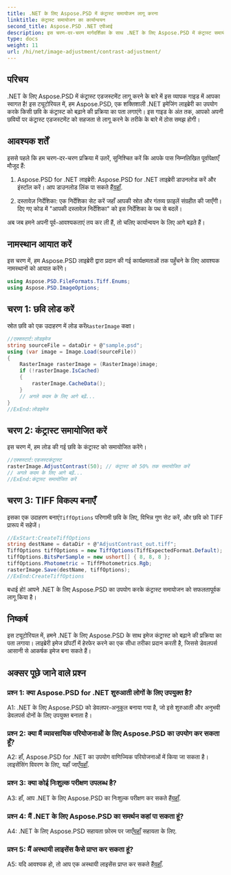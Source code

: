 ```yaml
---
title: .NET के लिए Aspose.PSD में कंट्रास्ट समायोजन लागू करना
linktitle: कंट्रास्ट समायोजन का कार्यान्वयन
second_title: Aspose.PSD .NET एपीआई
description: इस चरण-दर-चरण मार्गदर्शिका के साथ .NET के लिए Aspose.PSD में कंट्रास्ट समायोजन को लागू करने का तरीका जानें।
type: docs
weight: 11
url: /hi/net/image-adjustment/contrast-adjustment/
---
```

## परिचय

.NET के लिए Aspose.PSD में कंट्रास्ट एडजस्टमेंट लागू करने के बारे में इस व्यापक गाइड में आपका स्वागत है! इस ट्यूटोरियल में, हम Aspose.PSD, एक शक्तिशाली .NET इमेजिंग लाइब्रेरी का उपयोग करके किसी छवि के कंट्रास्ट को बढ़ाने की प्रक्रिया का पता लगाएंगे। इस गाइड के अंत तक, आपको अपनी छवियों पर कंट्रास्ट एडजस्टमेंट को सहजता से लागू करने के तरीके के बारे में ठोस समझ होगी।

## आवश्यक शर्तें

इससे पहले कि हम चरण-दर-चरण प्रक्रिया में उतरें, सुनिश्चित करें कि आपके पास निम्नलिखित पूर्वापेक्षाएँ मौजूद हैं:

1.  Aspose.PSD for .NET लाइब्रेरी: Aspose.PSD for .NET लाइब्रेरी डाउनलोड करें और इंस्टॉल करें। आप डाउनलोड लिंक पा सकते हैं[यहाँ](https://releases.aspose.com/psd/net/).

2. दस्तावेज़ निर्देशिका: एक निर्देशिका सेट करें जहाँ आपकी स्रोत और गंतव्य फ़ाइलें संग्रहीत की जाएँगी। दिए गए कोड में "आपकी दस्तावेज़ निर्देशिका" को इस निर्देशिका के पथ से बदलें।

अब जब हमने अपनी पूर्व-आवश्यकताएं तय कर ली हैं, तो चलिए कार्यान्वयन के लिए आगे बढ़ते हैं।

## नामस्थान आयात करें

इस चरण में, हम Aspose.PSD लाइब्रेरी द्वारा प्रदान की गई कार्यक्षमताओं तक पहुँचने के लिए आवश्यक नामस्थानों को आयात करेंगे।

```csharp
using Aspose.PSD.FileFormats.Tiff.Enums;
using Aspose.PSD.ImageOptions;
```

## चरण 1: छवि लोड करें

स्रोत छवि को एक उदाहरण में लोड करें`RasterImage` कक्षा।

```csharp
//एक्सस्टार्ट:लोडइमेज
string sourceFile = dataDir + @"sample.psd";
using (var image = Image.Load(sourceFile))
{
    RasterImage rasterImage = (RasterImage)image;
    if (!rasterImage.IsCached)
    {
        rasterImage.CacheData();
    }
    // अगले कदम के लिए आगे बढ़ें...
}
//ExEnd:लोडइमेज
```

## चरण 2: कंट्रास्ट समायोजित करें

इस चरण में, हम लोड की गई छवि के कंट्रास्ट को समायोजित करेंगे।

```csharp
//एक्सस्टार्ट:एडजस्टकंट्रास्ट
rasterImage.AdjustContrast(50); // कंट्रास्ट को 50% तक समायोजित करें
// अगले कदम के लिए आगे बढ़ें...
//ExEnd:कंट्रास्ट समायोजित करें
```

## चरण 3: TIFF विकल्प बनाएँ

 इसका एक उदाहरण बनाएं`TiffOptions` परिणामी छवि के लिए, विभिन्न गुण सेट करें, और छवि को TIFF प्रारूप में सहेजें।

```csharp
//ExStart:CreateTiffOptions
string destName = dataDir + @"AdjustContrast_out.tiff";
TiffOptions tiffOptions = new TiffOptions(TiffExpectedFormat.Default);
tiffOptions.BitsPerSample = new ushort[] { 8, 8, 8 };
tiffOptions.Photometric = TiffPhotometrics.Rgb;
rasterImage.Save(destName, tiffOptions);
//ExEnd:CreateTiffOptions
```

बधाई हो! आपने .NET के लिए Aspose.PSD का उपयोग करके कंट्रास्ट समायोजन को सफलतापूर्वक लागू किया है।

## निष्कर्ष

इस ट्यूटोरियल में, हमने .NET के लिए Aspose.PSD के साथ इमेज कंट्रास्ट को बढ़ाने की प्रक्रिया का पता लगाया। लाइब्रेरी इमेज प्रॉपर्टी में हेरफेर करने का एक सीधा तरीका प्रदान करती है, जिससे डेवलपर्स आसानी से आकर्षक इमेज बना सकते हैं।

## अक्सर पूछे जाने वाले प्रश्न

### प्रश्न 1: क्या Aspose.PSD for .NET शुरुआती लोगों के लिए उपयुक्त है?

A1: .NET के लिए Aspose.PSD को डेवलपर-अनुकूल बनाया गया है, जो इसे शुरुआती और अनुभवी डेवलपर्स दोनों के लिए उपयुक्त बनाता है।

### प्रश्न 2: क्या मैं व्यावसायिक परियोजनाओं के लिए Aspose.PSD का उपयोग कर सकता हूँ?

 A2: हाँ, Aspose.PSD for .NET का उपयोग वाणिज्यिक परियोजनाओं में किया जा सकता है। लाइसेंसिंग विवरण के लिए, यहाँ जाएँ[यहाँ](https://purchase.aspose.com/buy).

### प्रश्न 3: क्या कोई निःशुल्क परीक्षण उपलब्ध है?

 A3: हाँ, आप .NET के लिए Aspose.PSD का निःशुल्क परीक्षण कर सकते हैं[यहाँ](https://releases.aspose.com/).

### प्रश्न 4: मैं .NET के लिए Aspose.PSD का समर्थन कहां पा सकता हूं?

 A4: .NET के लिए Aspose.PSD सहायता फ़ोरम पर जाएँ[यहाँ](https://forum.aspose.com/c/psd/34) सहायता के लिए.

### प्रश्न 5: मैं अस्थायी लाइसेंस कैसे प्राप्त कर सकता हूं?

 A5: यदि आवश्यक हो, तो आप एक अस्थायी लाइसेंस प्राप्त कर सकते हैं[यहाँ](https://purchase.aspose.com/temporary-license/).